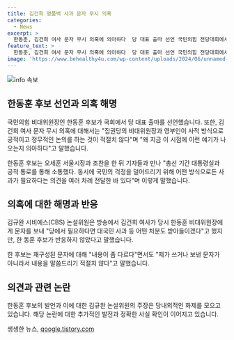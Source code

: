 ```yaml
---
title: 김건희 명품백 사과 문자 무시 의혹
categories:
  - News
excerpt: >
  한동훈, 김건희 여사 문자 무시 의혹에 의아하다  당 대표 출마 선언 국민의힘 전당대회에서 출마 선언한 한동훈 후보가 김건희 여사의 문자 무시 의혹에 대해 왜 지금 이 시점에 이런 얘기가 나오는지 의아하다고 밝혔다. 또한, 국민의 걱정을 덜기 위해 사과가 필요하다는 여론을 공개적으로 전달했으며, 김건희 여사의 문자 내용에 대해서는 내용이 좀 다르다고 설명했다.
feature_text: >
  한동훈, 김건희 여사 문자 무시 의혹에 의아하다  당 대표 출마 선언 국민의힘 전당대회에서 출마 선언한 한동훈 후보가 김건희 여사의 문자 무시 의혹에 대해 왜 지금 이 시점에 이런 얘기가 나오는지 의아하다고 밝혔다. 또한, 국민의 걱정을 덜기 위해 사과가 필요하다는 여론을 공개적으로 전달했으며, 김건희 여사의 문자 내용에 대해서는 내용이 좀 다르다고 설명했다.
image: 'https://www.behealthy4u.com/wp-content/uploads/2024/06/unnamed-file.png'
---
```


<p><img src="https://www.behealthy4u.com/wp-content/uploads/2024/06/unnamed-file.png" alt="info 속보" /></p>

<h2 data-ke-size="size26">한동훈 후보 선언과 의혹 해명</h2>

<p>국민의힘 비대위원장인 한동훈 후보가 국회에서 당 대표 출마를 선언했습니다. 또한, 김건희 여사 문자 무시 의혹에 대해서는 "집권당의 비대위원장과 영부인이 사적 방식으로 공적이고 정무적인 논의를 하는 것이 적절치 않다"며 "왜 지금 이 시점에 이런 얘기가 나오는지 의아하다"고 말했습니다.</p>

<p data-ke-size="size16">한동훈 후보는 오세훈 서울시장과 조찬을 한 뒤 기자들과 만나 "총선 기간 대통령실과 공적 통로를 통해 소통했다. 동시에 국민의 걱정을 덜어드리기 위해 어떤 방식으로든 사과가 필요하다는 의견을 여러 차례 전달한 바 있다"며 이렇게 말했습니다.</p>

<h2 data-ke-size="size26">의혹에 대한 해명과 반응</h2>

<p>김규완 시비에스(CBS) 논설위원은 방송에서 김건희 여사가 당시 한동훈 비대위원장에게 문자를 보내 "당에서 필요하다면 대국민 사과 등 어떤 처분도 받아들이겠다"고 했지만, 한 동훈 후보가 반응하지 않았다고 말했습니다. </p>

<p data-ke-size="size16">한 후보는 재구성된 문자에 대해 "내용이 좀 다르다"면서도 "제가 쓰거나 보낸 문자가 아니라서 내용을 말씀드리기 적절치 않다"고 말했습니다.</p>

<h2 data-ke-size="size26">의견과 관련 논란</h2>

<p>한동훈 후보의 발언과 이에 대한 김규완 논설위원의 주장은 당내외적인 화제를 모으고 있습니다. 해당 논란에 대한 추가적인 발전과 정확한 사실 확인이 이어지고 있습니다.</p>
생생한 뉴스, <a href="https://qoogle.tistory.com" rel="dofollow">qoogle.tistory.com</a>


